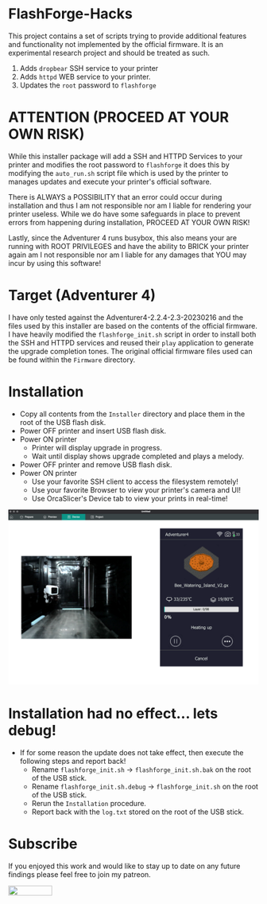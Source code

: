 # FlashForge-Hacks
This project contains a set of scripts trying to provide additional features and functionality not implemented by the official firmware.  It is an experimental research project and should be treated as such.

1. Adds `dropbear` SSH service to your printer
2. Adds `httpd` WEB service to your printer.
3. Updates the `root` password to `flashforge`

# ATTENTION (PROCEED AT YOUR OWN RISK)
While this installer package will add a SSH and HTTPD Services to your printer and modifies the root password to `flashforge` it does this by modifying the `auto_run.sh` script file which is used by the printer to manages updates and execute your printer's official software.

There is ALWAYS a POSSIBILITY that an error could occur during installation and thus I am not responsible nor am I liable for rendering your printer useless.  While we do have some safeguards in place to prevent errors from happening during installation, PROCEED AT YOUR OWN RISK!

Lastly, since the Adventurer 4 runs busybox, this also means your are running with ROOT PRIVILEGES and have the ability to BRICK your printer again am I not responsible nor am I liable for any damages that YOU may incur by using this software!

# Target (Adventurer 4)
I have only tested against the Adventurer4-2.2.4-2.3-20230216 and the files used by this installer are based on the contents of the official firmware.  I have heavily modified the `flashforge_init.sh` script in order to install both the SSH and HTTPD services and reused their `play` application to generate the upgrade completion tones.  The original official firmware files used can be found within the `Firmware` directory.

# Installation
* Copy all contents from the `Installer` directory and place them in the root of the USB flash disk.
* Power OFF printer and insert USB flash disk.
* Power ON printer
  * Printer will display upgrade in progress.
  * Wait until display shows upgrade completed and plays a melody.
* Power OFF printer and remove USB flash disk.
* Power ON printer
  * Use your favorite SSH client to access the filesystem remotely!
  * Use your favorite Browser to view your printer's camera and UI!
  * Use OrcaSlicer's Device tab to view your prints in real-time!

![WebUI](Images/OrcaSlicer-ADV4-WebUI-Printing.png)

# Installation had no effect... lets debug!
* If for some reason the update does not take effect, then execute the following steps and report back!
  * Rename `flashforge_init.sh` -> `flashforge_init.sh.bak` on the root of the USB stick.
  * Rename `flashforge_init.sh.debug` -> `flashforge_init.sh` on the root of the USB stick.
  * Rerun the `Installation` procedure.
  * Report back with the `log.txt` stored on the root of the USB stick.

# Subscribe
If you enjoyed this work and would like to stay up to date on any future findings please feel free to join my patreon.

[<img src="https://brandlogos.net/wp-content/uploads/2021/12/Patreon_logo_old-1536x352.png" width="88" height="20"/>](https://patreon.com/sumolx?utm_medium=unknown&utm_source=join_link&utm_campaign=creatorshare_creator&utm_content=copyLink)
